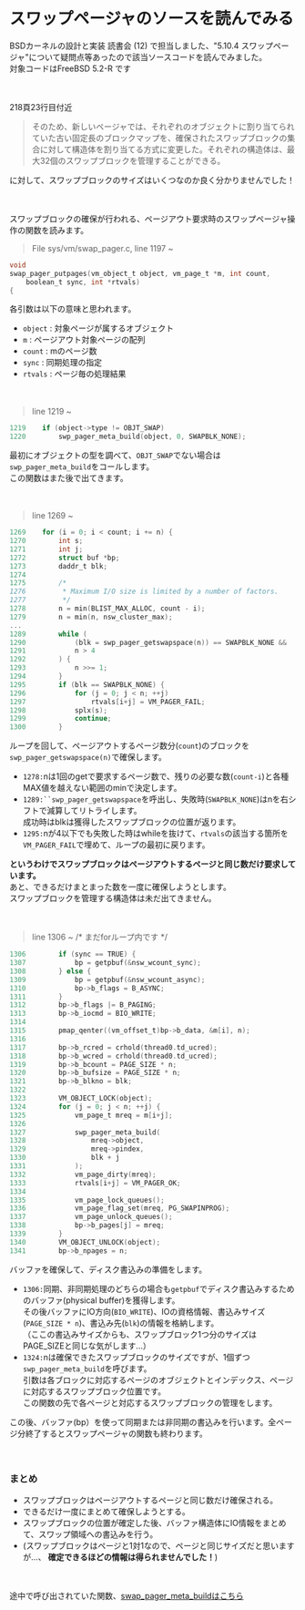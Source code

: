 # スワップページャのソースを読んでみる

BSDカーネルの設計と実装 読書会 (12) で担当しました、"5.10.4 スワップページャ"について疑問点等あったので該当ソースコードを読んでみました。  
対象コードはFreeBSD 5.2-R です

　

218頁23行目付近
> そのため、新しいページャでは、それぞれのオブジェクトに割り当てられていた古い固定長のブロックマップを、確保されたスワップブロックの集合に対して構造体を割り当てる方式に変更した。それぞれの構造体は、最大32個のスワップブロックを管理することができる。

に対して、スワップブロックのサイズはいくつなのか良く分かりませんでした！

　

スワップブロックの確保が行われる、ページアウト要求時のスワップページャ操作の関数を読みます。
> File sys/vm/swap_pager.c, line 1197 ~
```C
void
swap_pager_putpages(vm_object_t object, vm_page_t *m, int count,
    boolean_t sync, int *rtvals)
{
```

各引数は以下の意味と思われます。
* `object` : 対象ページが属するオブジェクト
* `m` : ページアウト対象ページの配列
* `count` : mのページ数
* `sync` : 同期処理の指定
* `rtvals` : ページ毎の処理結果

　

> line 1219 ~
```C
1219	if (object->type != OBJT_SWAP)
1220		swp_pager_meta_build(object, 0, SWAPBLK_NONE);
```

最初にオブジェクトの型を調べて、`OBJT_SWAP`でない場合は`swp_pager_meta_build`をコールします。  
この関数はまた後で出てきます。

　

> line 1269 ~
```C
1269	for (i = 0; i < count; i += n) {
1270		int s;
1271		int j;
1272		struct buf *bp;
1273		daddr_t blk;
1274
1275		/*
1276		 * Maximum I/O size is limited by a number of factors.
1277		 */
1278		n = min(BLIST_MAX_ALLOC, count - i);
1279		n = min(n, nsw_cluster_max);
...
1289		while (
1290		    (blk = swp_pager_getswapspace(n)) == SWAPBLK_NONE &&
1291		    n > 4
1292		) {
1293			n >>= 1;
1294		}
1295		if (blk == SWAPBLK_NONE) {
1296			for (j = 0; j < n; ++j)
1297				rtvals[i+j] = VM_PAGER_FAIL;
1298			splx(s);
1299			continue;
1300		}
```

ループを回して、ページアウトするページ数分(`count`)のブロックを`swp_pager_getswapspace(n)`で確保します。
* `1278:`nは1回のgetで要求するページ数で、残りの必要な数(`count-i`)と各種MAX値を越えない範囲のminで決定します。
* `1289:``swp_pager_getswapspace`を呼出し、失敗時(`SWAPBLK_NONE`)はnを右シフトで減算してリトライします。  
成功時はblkは獲得したスワップブロックの位置が返ります。
* `1295:`nが4以下でも失敗した時はwhileを抜けて、`rtvals`の該当する箇所を`VM_PAGER_FAIL`で埋めて、ループの最初に戻ります。  

**というわけでスワップブロックはページアウトするページと同じ数だけ要求しています。**  
あと、できるだけまとまった数を一度に確保しようとします。  
スワップブロックを管理する構造体は未だ出てきません。

　

> line 1306 ~  /* まだforループ内です */
```C
1306		if (sync == TRUE) {
1307			bp = getpbuf(&nsw_wcount_sync);
1308		} else {
1309			bp = getpbuf(&nsw_wcount_async);
1310			bp->b_flags = B_ASYNC;
1311		}
1312		bp->b_flags |= B_PAGING;
1313		bp->b_iocmd = BIO_WRITE;
1314
1315		pmap_qenter((vm_offset_t)bp->b_data, &m[i], n);
1316
1317		bp->b_rcred = crhold(thread0.td_ucred);
1318		bp->b_wcred = crhold(thread0.td_ucred);
1319		bp->b_bcount = PAGE_SIZE * n;
1320		bp->b_bufsize = PAGE_SIZE * n;
1321		bp->b_blkno = blk;
1322
1323		VM_OBJECT_LOCK(object);
1324		for (j = 0; j < n; ++j) {
1325			vm_page_t mreq = m[i+j];
1326
1327			swp_pager_meta_build(
1328			    mreq->object, 
1329			    mreq->pindex,
1330			    blk + j
1331			);
1332			vm_page_dirty(mreq);
1333			rtvals[i+j] = VM_PAGER_OK;
1334
1335			vm_page_lock_queues();
1336			vm_page_flag_set(mreq, PG_SWAPINPROG);
1337			vm_page_unlock_queues();
1338			bp->b_pages[j] = mreq;
1339		}
1340		VM_OBJECT_UNLOCK(object);
1341		bp->b_npages = n;
```

バッファを確保して、ディスク書込みの準備をします。
* `1306:`同期、非同期処理のどちらの場合も`getpbuf`でディスク書込みするためのバッファ(physical buffer)を獲得します。  
その後バッファにIO方向(`BIO_WRITE`)、IOの資格情報、書込みサイズ(`PAGE_SIZE * n`)、書込み先(`blk`)の情報を格納します。  
（ここの書込みサイズからも、スワップブロック1つ分のサイズはPAGE_SIZEと同じな気がします...）
* `1324:`nは確保できたスワップブロックのサイズですが、1個ずつ`swp_pager_meta_build`を呼びます。  
引数は各ブロックに対応するページのオブジェクトとインデックス、ページに対応するスワップブロック位置です。  
この関数の先で各ページと対応するスワップブロックの管理をします。

この後、バッファ(bp）を使って同期または非同期の書込みを行います。全ページ分終了するとスワップページャの関数も終わります。

　

### まとめ
* スワップブロックはページアウトするページと同じ数だけ確保される。
* できるだけ一度にまとめて確保しようとする。
* スワップブロックの位置が確定した後、バッファ構造体にIO情報をまとめて、スワップ領域への書込みを行う。
* (スワップブロックはページと1対1なので、ページと同じサイズだと思いますが...、 **確定できるほどの情報は得られませんでした！**)

　

途中で呼び出されていた関数、[swap_pager_meta_buildはこちら](https://github.com/kusabanachi/notes/blob/master/readDaemon/swap_pager_meta_build.md)

